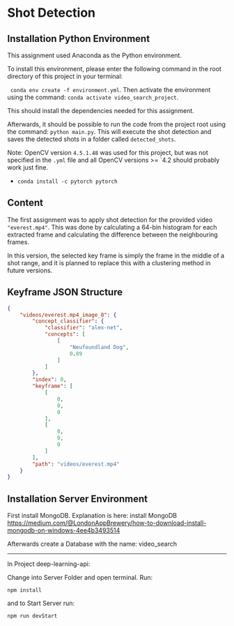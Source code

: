 # Shot Detection


## Installation Python Environment

This assignment used Anaconda as the Python environment.

To install this environment, please enter the following command in the root directory of this project in your terminal:

` conda env create -f environment.yml`. Then activate the environment using the command: `conda activate video_search_project`.

This should install the dependencies needed for this assignment.

Afterwards, it should be possible to run the code from the project root using the command: `python main.py`.
This will execute the shot detection and saves the detected shots in a folder called `detected_shots`.

Note: OpenCV version `4.5.1.48` was used for this project, but was not specified in the `.yml` file and all OpenCV versions >= `4.2 should probably work just fine.

* `conda install -c pytorch pytorch`

## Content

The first assignment was to apply shot detection for the provided video `"everest.mp4"`.
This was done by calculating a 64-bin histogram for each extracted frame and calculating the difference between the neighbouring frames.

In this version, the selected key frame is simply the frame in the middle of a shot range, 
and it is planned to replace this with a clustering method in future versions.


## Keyframe JSON Structure

```json
{
    "videos/everest.mp4_image_0": {
        "concept_classifier": {
            "classifier": "alex-net",
            "concepts": [
                [
                    "Neufoundland Dog",
                    0.89
                ]
            ]
        },
        "index": 0,
        "keyframe": [
            [
                0,
                0,
                0
            ],
            [
                0,
                0,
                0
            ]
        ],
        "path": "videos/everest.mp4"
    }
}
```


## Installation Server Environment

First install MongoDB. Explanation is here:
install MongoDB
https://medium.com/@LondonAppBrewery/how-to-download-install-mongodb-on-windows-4ee4b3493514

Afterwards create a Database with the name: video_search

-------------------

In Project deep-learning-api:

Change into Server Folder and open terminal.
Run:

```
npm install
```
and to Start Server
run:
```
npm run devStart
```
